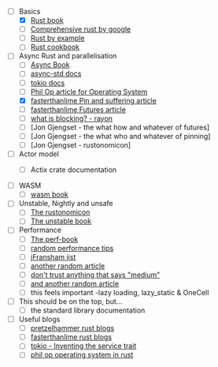 - [ ] Basics
  - [x] [Rust book](https://doc.rust-lang.org/book/)
  - [ ] [Comprehensive rust by google](https://google.github.io/comprehensive-rust/)
  - [ ] [Rust by example](https://doc.rust-lang.org/rust-by-example/)
  - [ ] [Rust cookbook](https://rust-lang-nursery.github.io/rust-cookbook/intro.html)

- [ ] Async Rust and parallelisation
  - [ ] [Async Book](https://rust-lang.github.io/async-book/)
  - [ ] [async-std docs](http://async.rs)
  - [ ] [tokio docs](https://tokio.rs)
  - [ ] [Phil Op article for Operating System](https://os.phil-opp.com/async-await/)
  - [x] [fasterthanlime Pin and suffering article]()
  - [ ] [fasterthanlime Futures article](https://fasterthanli.me/articles/understanding-rust-futures-by-going-way-too-deep)
  - [ ] [what is blocking? - rayon](https://ryhl.io/blog/async-what-is-blocking/#the-rayon-crate)
  - [ ] [Jon Gjengset - the what how and whatever of futures]
  - [ ] [Jon Gjengset - the what who and whatever of pinning]
  - [ ] [Jon Gjengset - rustonomicon]

- [ ] Actor model
  - [ ] Actix crate documentation


- [ ] WASM
  - [ ] [wasm book](https://rustwasm.github.io/book/)

- [ ] Unstable, Nightly and unsafe
  - [ ] [The rustonomicon](https://doc.rust-lang.org/nomicon/index.html)
  - [ ] [The unstable book](https://doc.rust-lang.org/beta/unstable-book/the-unstable-book.html)

- [ ] Performance
  - [ ] [The perf-book](https://nnethercote.github.io/perf-book/introduction.html)
  - [ ] [random performance tips](https://patrickfreed.github.io/rust/2021/10/15/making-slow-rust-code-fast.html)
  - [ ] [jFransham jist](https://gist.github.com/jFransham/369a86eff00e5f280ed25121454acec1)
  - [ ] [another random article](https://renato.athaydes.com/posts/how-to-write-fast-rust-code.html)
  - [ ] [don't trust anything that says "medium"](https://medium.com/@niklasbuechner/how-i-sped-up-my-rust-program-from-30-minutes-to-a-few-seconds-32a00509c7e)
  - [ ] [and another random article](http://likebike.com/posts/How_To_Write_Fast_Rust_Code.html)
  - [ ] this feels important -lazy loading, lazy_static & OneCell

- [ ] This should be on the top, but...
  - [ ] the standard library documentation

- [ ] Useful blogs
  - [ ] [pretzelhammer rust blogs](https://github.com/pretzelhammer/rust-blog)
  - [ ] [fasterthanlime rust blogs](https://fasterthanli.me)
  - [ ] [tokio - Inventing the service trait](https://tokio.rs/blog/2021-05-14-inventing-the-service-trait)
  - [ ] [phil op operating system in rust](https://tokio.rs/blog/2021-05-14-inventing-the-service-trait)